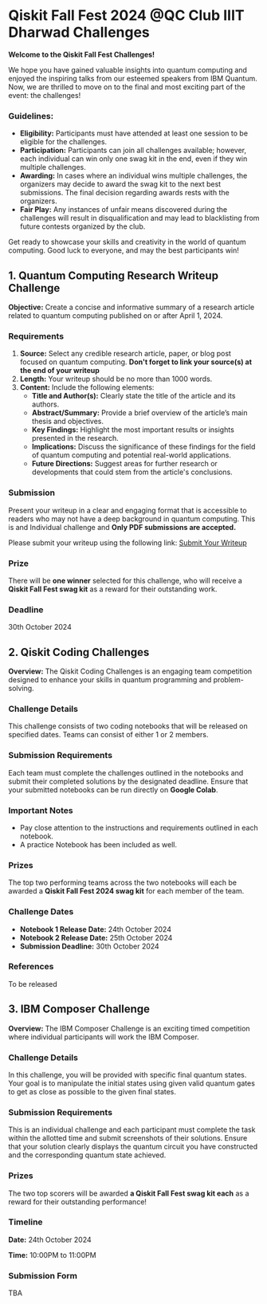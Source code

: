 # Qiskit Fall Fest 2024 @QC Club IIIT Dharwad Challenges

**Welcome to the Qiskit Fall Fest Challenges!**

We hope you have gained valuable insights into quantum computing and enjoyed the inspiring talks from our esteemed speakers  from IBM Quantum. Now, we are thrilled to move on to the final and most exciting part of the event: the challenges!

### Guidelines:
- **Eligibility:** Participants must have attended at least one session to be eligible for the challenges.
- **Participation:** Participants can join all challenges available; however, each individual can win only one swag kit in the end, even if they win multiple challenges.
- **Awarding:** In cases where an individual wins multiple challenges, the organizers may decide to award the swag kit to the next best submissions. The final decision regarding awards rests with the organizers.
- **Fair Play:** Any instances of unfair means discovered during the challenges will result in disqualification and may lead to blacklisting from future contests organized by the club.

Get ready to showcase your skills and creativity in the world of quantum computing. Good luck to everyone, and may the best participants win!

## 1. Quantum Computing Research Writeup Challenge

**Objective:** Create a concise and informative summary of a research article related to quantum computing published on or after April 1, 2024.

### Requirements
1. **Source:** Select any credible research article, paper, or blog post focused on quantum computing. **Don't forget to link your source(s) at the end of your writeup**
2. **Length:** Your writeup should be no more than 1000 words.
3. **Content:** Include the following elements:
   - **Title and Author(s):** Clearly state the title of the article and its authors.
   - **Abstract/Summary:** Provide a brief overview of the article’s main thesis and objectives.
   - **Key Findings:** Highlight the most important results or insights presented in the research.
   - **Implications:** Discuss the significance of these findings for the field of quantum computing and potential real-world applications.
   - **Future Directions:** Suggest areas for further research or developments that could stem from the article's conclusions.

### Submission
Present your writeup in a clear and engaging format that is accessible to readers who may not have a deep background in quantum computing. This is and Individual challenge and **Only PDF submissions are accepted.**

Please submit your writeup using the following link: [Submit Your Writeup](#)

### Prize
There will be **one winner** selected for this challenge, who will receive a **Qiskit Fall Fest swag kit** as a reward for their outstanding work.


### Deadline
30th October 2024

## 2. Qiskit Coding Challenges

**Overview:** The Qiskit Coding Challenges is an engaging team competition designed to enhance your skills in quantum programming and problem-solving.

### Challenge Details
This challenge consists of two coding notebooks that will be released on specified dates. Teams can consist of either 1 or 2 members. 

### Submission Requirements
Each team must complete the challenges outlined in the notebooks and submit their completed solutions by the designated deadline. Ensure that your submitted notebooks can be run directly on **Google Colab**. 

### Important Notes
- Pay close attention to the instructions and requirements outlined in each notebook.
- A practice Notebook has been included as well.

### Prizes
The top two performing teams across the two notebooks will each be awarded a **Qiskit Fall Fest 2024 swag kit** for each member of the team.

### Challenge Dates
- **Notebook 1 Release Date:** 24th October 2024
- **Notebook 2 Release Date:** 25th October 2024
- **Submission Deadline:** 30th October 2024

### References
To be released 

## 3. IBM Composer Challenge

**Overview:** The IBM Composer Challenge is an exciting timed competition where individual participants will work the IBM Composer.

### Challenge Details
In this challenge, you will be provided with specific final quantum states. Your goal is to manipulate the initial states using given valid quantum gates to get as close as possible to the given final states. 

### Submission Requirements
This is an individual challenge and each participant must complete the task within the allotted time and submit screenshots of their solutions. Ensure that your solution clearly displays the quantum circuit you have constructed and the corresponding quantum state achieved.

### Prizes
The two top scorers will be awarded **a Qiskit Fall Fest swag kit each** as a reward for their outstanding performance!

### Timeline
**Date:** 24th October 2024

**Time:** 10:00PM to 11:00PM

### Submission Form
TBA
